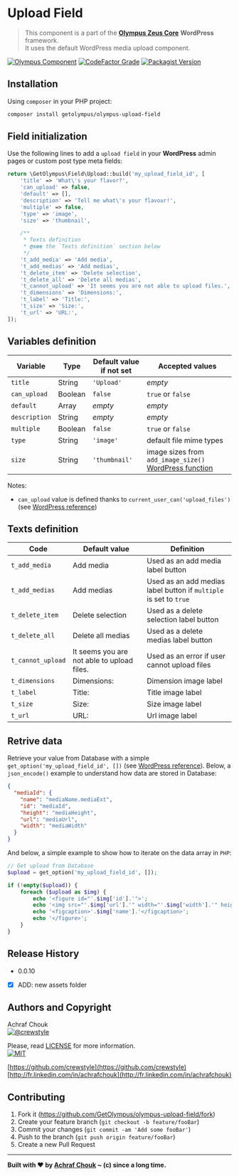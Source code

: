 # Upload Field
> This component is a part of the [**Olympus Zeus Core**][zeus-url] **WordPress** framework.  
> It uses the default WordPress media upload component.

[![Olympus Component][olympus-image]][olympus-url]
[![CodeFactor Grade][codefactor-image]][codefactor-url]
[![Packagist Version][packagist-image]][packagist-url]

## Installation

Using `composer` in your PHP project:

```sh
composer install getolympus/olympus-upload-field
```

## Field initialization

Use the following lines to add a `upload field` in your **WordPress** admin pages or custom post type meta fields:

```php
return \GetOlympus\Field\Upload::build('my_upload_field_id', [
    'title' => 'What\'s your flavor?',
    'can_upload' => false,
    'default' => [],
    'description' => 'Tell me what\'s your flavour!',
    'multiple' => false,
    'type' => 'image',
    'size' => 'thumbnail',

    /**
     * Texts definition
     * @see the `Texts definition` section below
     */
    't_add_media' => 'Add media',
    't_add_medias' => 'Add medias',
    't_delete_item' => 'Delete selection',
    't_delete_all' => 'Delete all medias',
    't_cannot_upload' => 'It seems you are not able to upload files.',
    't_dimensions' => 'Dimensions:',
    't_label' => 'Title:',
    't_size' => 'Size:',
    't_url' => 'URL:',
]);
```

## Variables definition

| Variable      | Type    | Default value if not set | Accepted values |
| ------------- | ------- | ------------------------ | --------------- |
| `title`       | String  | `'Upload'` | *empty* |
| `can_upload`  | Boolean | `false` | `true` or `false` |
| `default`     | Array   | *empty* | *empty* |
| `description` | String  | *empty* | *empty* |
| `multiple`    | Boolean | `false` | `true` or `false` |
| `type`        | String  | `'image'` | default file mime types |
| `size`        | String  | `'thumbnail'` | image sizes from `add_image_size()` [WordPress function](https://developer.wordpress.org/reference/functions/add_image_size/) |

Notes:
* `can_upload` value is defined thanks to `current_user_can('upload_files')` (see [WordPress reference](https://codex.wordpress.org/Function_Reference/current_user_can))

## Texts definition

| Code | Default value | Definition |
| ---- | ------------- | ---------- |
| `t_add_media` | Add media | Used as an add media label button |
| `t_add_medias` | Add medias | Used as an add medias label button if `multiple` is set to `true` |
| `t_delete_item` | Delete selection | Used as a delete selection label button |
| `t_delete_all` | Delete all medias | Used as a delete medias label button |
| `t_cannot_upload` | It seems you are not able to upload files. | Used as an error if user cannot upload files |
| `t_dimensions` | Dimensions: | Dimension image label |
| `t_label` | Title: | Title image label |
| `t_size` | Size: | Size image label |
| `t_url` | URL: | Url image label |

## Retrive data

Retrieve your value from Database with a simple `get_option('my_upload_field_id', [])` (see [WordPress reference][getoption-url]).
Below, a `json_encode()` example to understand how data are stored in Database:

```json
{
  "mediaId": {
    "name": "mediaName.mediaExt",
    "id": "mediaId",
    "height": "mediaHeight",
    "url": "mediaUrl",
    "width": "mediaWidth"
  }
}
```

And below, a simple example to show how to iterate on the data array in `PHP`:

```php
// Get upload from Database
$upload = get_option('my_upload_field_id', []);

if (!empty($upload)) {
    foreach ($upload as $img) {
        echo '<figure id="'.$img['id'].'">';
        echo '<img src="'.$img['url'].'" width="'.$img['width'].'" height="'.$img['height'].'" alt="'.esc_html($img['name']).'" />';
        echo '<figcaption>'.$img['name'].'</figcaption>';
        echo '</figure>';
    }
}
```

## Release History

* 0.0.10
- [x] ADD: new assets folder

## Authors and Copyright

Achraf Chouk  
[![@crewstyle][twitter-image]][twitter-url]

Please, read [LICENSE][license-blob] for more information.  
[![MIT][license-image]][license-url]

[https://github.com/crewstyle](https://github.com/crewstyle)  
[http://fr.linkedin.com/in/achrafchouk](http://fr.linkedin.com/in/achrafchouk)

## Contributing

1. Fork it (<https://github.com/GetOlympus/olympus-upload-field/fork>)
2. Create your feature branch (`git checkout -b feature/fooBar`)
3. Commit your changes (`git commit -am 'Add some fooBar'`)
4. Push to the branch (`git push origin feature/fooBar`)
5. Create a new Pull Request

---

**Built with ♥ by [Achraf Chouk](http://github.com/crewstyle "Achraf Chouk") ~ (c) since a long time.**

<!-- links & imgs dfn's -->
[olympus-image]: https://img.shields.io/badge/for-Olympus-44cc11.svg?style=flat-square
[olympus-url]: https://github.com/GetOlympus
[zeus-url]: https://github.com/GetOlympus/Zeus-Core
[codefactor-image]: https://www.codefactor.io/repository/github/GetOlympus/olympus-upload-field/badge?style=flat-square
[codefactor-url]: https://www.codefactor.io/repository/github/getolympus/olympus-upload-field
[getoption-url]: https://developer.wordpress.org/reference/functions/get_option/
[license-blob]: https://github.com/GetOlympus/olympus-upload-field/blob/master/LICENSE
[license-image]: https://img.shields.io/badge/license-MIT_License-blue.svg?style=flat-square
[license-url]: http://opensource.org/licenses/MIT
[packagist-image]: https://img.shields.io/packagist/v/getolympus/olympus-upload-field.svg?style=flat-square
[packagist-url]: https://packagist.org/packages/getolympus/olympus-upload-field
[twitter-image]: https://img.shields.io/badge/crewstyle-blue.svg?style=social&logo=twitter
[twitter-url]: http://twitter.com/crewstyle